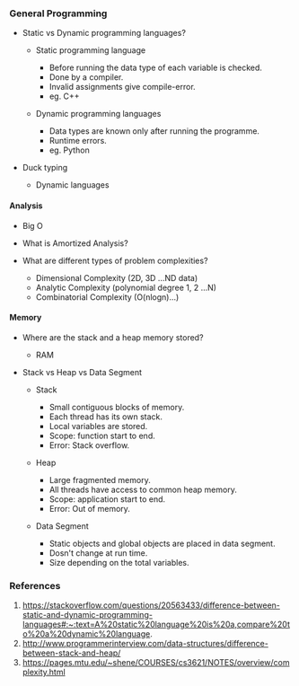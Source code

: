### General Programming

* Static vs Dynamic programming languages?
    * Static programming language
      * Before running the data type of each variable is checked.
      * Done by a compiler.
      * Invalid assignments give compile-error.
      * eg. C++

    * Dynamic programming languages
      * Data types are known only after running the programme.
      * Runtime errors.
      * eg. Python

* Duck typing
    * Dynamic languages 

#### Analysis
* Big O
* What is Amortized Analysis?

* What are different types of problem complexities?
  * Dimensional Complexity (2D, 3D ...ND data)
  * Analytic Complexity (polynomial degree 1, 2 ...N)
  * Combinatorial Complexity (O(nlogn)...)

#### Memory 

* Where are the stack and a heap memory stored?
   * RAM 

* Stack vs Heap vs Data Segment
   * Stack 
      * Small contiguous blocks of memory.
      * Each thread has its own stack.
      * Local variables are stored.
      * Scope: function start to end.
      * Error: Stack overflow.

   * Heap
      * Large fragmented memory. 
      * All threads have access to common heap memory.
      * Scope: application start to end.
      * Error: Out of memory.
   
   * Data Segment
      * Static objects and global objects are placed in data segment.
      * Dosn't change at run time.
      * Size depending on the total variables. 


### References
1. https://stackoverflow.com/questions/20563433/difference-between-static-and-dynamic-programming-languages#:~:text=A%20static%20language%20is%20a,compare%20to%20a%20dynamic%20language.
2. http://www.programmerinterview.com/data-structures/difference-between-stack-and-heap/
3. https://pages.mtu.edu/~shene/COURSES/cs3621/NOTES/overview/complexity.html
